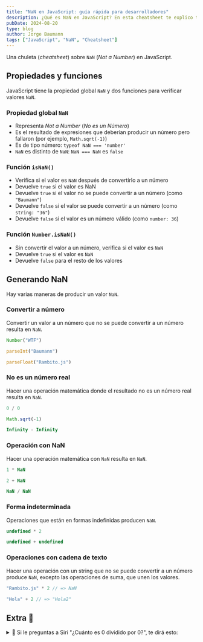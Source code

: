 ```yaml
---
title: "NaN en JavaScript: guía rápida para desarrolladores"
description: ¿Qué es NaN en JavaScript? En esta cheatsheet te explico todo lo que necesitas saber sobre NaN en JavaScript y cómo se generan los valores NaN en JavaScript.
pubDate: 2024-08-20
type: blog
author: Jorge Baumann
tags: ["JavaScript", "NaN", "Cheatsheet"]
---
```


Una chuleta (_cheatsheet_) sobre `NaN` (_Not a Number_) en JavaScript.

## Propiedades y funciones

JavaScript tiene la propiedad global `NaN` y dos funciones para verificar valores `NaN`.

### Propiedad global `NaN`
- Representa _Not a Number_ (_No es un Número_)
- Es el resultado de expresiones que deberían producir un número pero fallaron (por ejemplo, `Math.sqrt(-1)`)
- Es de tipo número: `typeof NaN === 'number'`
- `NaN` es distinto de `NaN`: `NaN === NaN` es `false`

### Función `isNaN()`
- Verifica si el valor es `NaN` después de convertirlo a un número
- Devuelve `true` si el valor es NaN
- Devuelve `true` si el valor no se puede convertir a un número (como `"Baumann"`)
- Devuelve `false` si el valor se puede convertir a un número (como `string: "36"`)
- Devuelve `false` si el valor es un número válido (como `number: 36`)

### Función `Number.isNaN()`
- Sin convertir el valor a un número, verifica si el valor es `NaN`
- Devuelve `true` si el valor es `NaN`
- Devuelve `false` para el resto de los valores

## Generando NaN
Hay varias maneras de producir un valor `NaN`.

### Convertir a número
Convertir un valor a un número que no se puede convertir a un número resulta en `NaN`.

```javascript
Number("WTF")
```

```javascript
parseInt("Baumann")
```

```javascript
parseFloat("Rambito.js")
```

### No es un número real
Hacer una operación matemática donde el resultado no es un número real resulta en `NaN`.

```javascript
0 / 0
```

```javascript
Math.sqrt(-1)
```

```javascript
Infinity - Infinity
```

### Operación con NaN
Hacer una operación matemática con `NaN` resulta en `NaN`.
  
```javascript
1 * NaN
```

```javascript
2 + NaN
```

```javascript
NaN / NaN
```

### Forma indeterminada
Operaciones que están en formas indefinidas producen `NaN`.
  
```javascript
undefined * 2
```

```javascript
undefined + undefined
```

### Operaciones con cadena de texto
Hacer una operación con un string que no se puede convertir a un número produce `NaN`, excepto las operaciones de suma, que unen los valores.

```javascript
"Rambito.js" * 2 // => NaN
```
  
```javascript
"Hola" + 2 // => "Hola2"
```


## Extra 🚀

<details>
  <summary>
    🤯 Si le preguntas a Siri "¿Cuánto es 0 dividido por 0?", te dirá esto:
  </summary>

  Hace algunos años, Siri respondía con esta brillante respuesta:
  
  > Imaginas que tienes 0 galletas y las repartes entre 0 amigos. ¿Cuántas galletas le tocan a cada amigo? No tiene sentido, ¿lo ves? <br/><br/> Así que el monstruo de las galletas está triste porqué no tiene galletas y tu estás triste porque no tienes amigos.
</details>